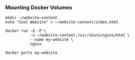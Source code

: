 <!-- .slide: data-menu-title="Mounting Docker Volumes" -->

### Mounting Docker Volumes

```
mkdir ~/website-content
echo "Cool Website" > ~/website-content/index.html

docker run -d -P \
           -v ~/website-content:/usr/share/nginx/html \
           --name my-website \
           nginx

docker ports my-website
```

